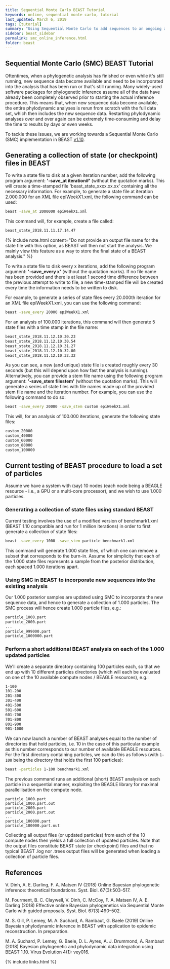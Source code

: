 ```yaml
---
title: Sequential Monte Carlo BEAST Tutorial
keywords: online, sequential monte carlo, tutorial
last_updated: March 6, 2019
tags: [tutorial]
summary: "Using Sequential Monte Carlo to add sequences to an ongoing analysis in BEAST."
sidebar: beast_sidebar
permalink: smc_online_inference.html
folder: beast
---
```


## Sequential Monte Carlo (SMC) BEAST Tutorial

Oftentimes, when a phylogenetic analysis has finished or even while it's still running, new sequence data become available and need to be incorporated into the analysis that has been run or that's still running.
Many widely-used software packages for phylogenetic inference assume all of the data have already been completely observed prior to starting the actual inference procedure.
This means that, when new sequence data become available, the entire phylodynamic analyses is rerun from scratch with the full data set, which then includes the new sequence data.
Restarting phylodynamic analyses over and over again can be extremely time-consuming and delay the time to results by days or even weeks.

To tackle these issues, we are working towards a Sequential Monte Carlo (SMC) implementation in BEAST [v1.10](installing).



## Generating a collection of state (or checkpoint) files in BEAST

To write a state file to disk at a given iteration number, add the following program argument: **'-save_at iteration#'** (without the quotation marks).
This will create a time-stamped file 'beast_state_xxxx.xx.xx' containing all the necessary information.
For example, to generate a state file at iteration 2.000.000 for an XML file epiWeekX1.xml, the following command can be used:

```bash
beast -save_at 2000000 epiWeekX1.xml
```

This command will, for example, create a file called: 

```bash
beast_state_2018.11.11.17.14.47
```

{% include note.html content="Do not provide an output file name for the state file with this option, as BEAST will then not start the analysis. We mainly view this feature as a way to store the final state of a BEAST analysis."  %}


To write a state file to disk every x iterations, add the following program argument: **'-save_every x'** (without the quotation marks).
If no file name has been provided and there is at least 1 second time difference between the previous attempt to write to file, a new time-stamped file will be created every time the information needs to be written to disk.

For example, to generate a series of state files every 20.000th iteration for an XML file epiWeekX1.xml, you can use the following command:

```bash
beast -save_every 20000 epiWeekX1.xml
```

For an analysis of 100.000 iterations, this command will then generate 5 state files with a time stamp in the file name:

```bash
beast_state_2018.11.12.10.30.23
beast_state_2018.11.12.10.30.54
beast_state_2018.11.12.10.31.27
beast_state_2018.11.12.10.32.00
beast_state_2018.11.12.10.32.32
```

As you can see, a new (and unique) state file is created roughly every 30 seconds (but this will depend upon how fast the analysis is running).
Alternatively, you can provide a stem file name using the following program argument: **'-save_stem filestem'** (without the quotation marks).
This will generate a series of state files with file names made up of the provided stem file name and the iteration number.
For example, you can use the following command to do so:

```bash
beast -save_every 20000 -save_stem custom epiWeekX1.xml
```

This will, for an analysis of 100.000 iterations, generate the following state files:

```bash
custom_20000
custom_40000
custom_60000
custom_80000
custom_100000
```


## Current testing of BEAST procedure to load a set of particles

Assume we have a system with (say) 10 nodes (each node being a BEAGLE resource - i.e., a GPU or a multi-core processor), and we wish to use 1.000 particles.


### Generating a collection of state files using standard BEAST

Current testing involves the use of a modified version of benchmark1.xml (BEAST 1.10 compatible and run for 1 million iterations) in order to first generate a collection of state files:

```bash
beast -save_every 1000 -save_stem particle benchmark1.xml
```

This command will generate 1.000 state files, of which one can remove a subset that corresponds to the burn-in.
Assume for simplicity that each of the 1.000 state files represents a sample from the posterior distribution, each spaced 1.000 iterations apart.


### Using SMC in BEAST to incorporate new sequences into the existing analysis

Our 1.000 posterior samples are updated using SMC to incorporate the new sequence data, and hence to generate a collection of 1.000 particles.
The SMC process will hence create 1.000 particle files, e.g.:

```bash
particle_1000.part
particle_2000.part
...
particle_999000.part
particle_1000000.part
```


### Perform a short additional BEAST analysis on each of the 1.000 updated particles

We'll create a separate directory containing 100 particles each, so that we end up with 10 different particles directories (which will each be evaluated on one of the 10 available compute nodes / BEAGLE resources), e.g.:

```bash
1-100
101-200
201-300
301-400
401-500
501-600
601-700
701-800
801-900
901-1000
```

We can now launch a number of BEAST analyses equal to the number of directories that hold particles, i.e. 10 in the case of this particular example as this number corresponds to our number of available BEAGLE resources.
For the first directory containing particles, we can do this as follows (with ```1-100``` being the directory that holds the first 100 particles):

```bash
beast -particles 1-100 benchmark1.xml
```

The previous command runs an additional (short) BEAST analysis on each particle in a sequential manner, exploiting the BEAGLE library for maximal parallellisation on the compute node.


```
particle_1000.part
particle_1000.part.out
particle_2000.part
particle_2000.part.out
...
particle_100000.part
particle_100000.part.out
```

Collecting all output files (or updated particles) from each of the 10 compute nodes then yields a full collection of updated particles.
Note that the output files constitute BEAST state (or checkpoint) files and that no typical BEAST .log nor .trees output files will be generated when loading a collection of particle files.



## References

V. Dinh, A. E. Darling, F. A. Matsen IV (2018) Online Bayesian phylogenetic inference: theoretical foundations. Syst. Biol. 67(3):503–517.

M. Fourment, B. C. Claywell, V. Dinh, C. McCoy, F. A. Matsen IV, A. E. Darling (2018) Effective online Bayesian phylogenetics via Sequential Monte Carlo with guided proposals. Syst. Biol. 67(3):490–502.

M. S. Gill, P. Lemey, M. A. Suchard, A. Rambaut, G. Baele (2019) Online Bayesian phylodynamic inference in BEAST with application to epidemic reconstruction. In preparation.

M. A. Suchard, P. Lemey, G. Baele, D. L. Ayres, A. J. Drummond, A. Rambaut (2018) Bayesian phylogenetic and phylodynamic data integration using BEAST 1.10. Virus Evolution 4(1): vey016.

{% include links.html %}